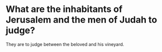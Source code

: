 # What are the inhabitants of Jerusalem and the men of Judah to judge?

They are to judge between the beloved and his vineyard.

